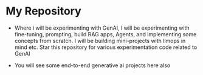 # My Repository 

*  Where i will be experimenting with GenAI, I will be experimenting with fine-tuning, prompting, build RAG apps, Agents, and implementing some concepts from scratch. I will be building mini-projects with llmops in mind etc. Star this repository for various experimentation code related to GenAI

*  You will see some end-to-end generative ai projects here also
